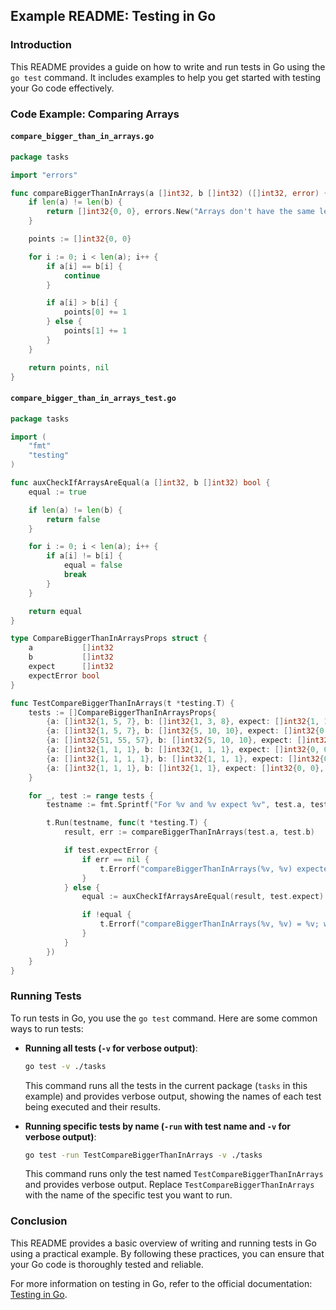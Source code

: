 ## Example README: Testing in Go

### Introduction

This README provides a guide on how to write and run tests in Go using the `go test` command. It includes examples to help you get started with testing your Go code effectively.

### Code Example: Comparing Arrays

#### `compare_bigger_than_in_arrays.go`

```go
package tasks

import "errors"

func compareBiggerThanInArrays(a []int32, b []int32) ([]int32, error) {
	if len(a) != len(b) {
		return []int32{0, 0}, errors.New("Arrays don't have the same length")
	}

	points := []int32{0, 0}

	for i := 0; i < len(a); i++ {
		if a[i] == b[i] {
			continue
		}

		if a[i] > b[i] {
			points[0] += 1
		} else {
			points[1] += 1
		}
	}

	return points, nil
}
```

#### `compare_bigger_than_in_arrays_test.go`

```go
package tasks

import (
	"fmt"
	"testing"
)

func auxCheckIfArraysAreEqual(a []int32, b []int32) bool {
	equal := true

	if len(a) != len(b) {
		return false
	}

	for i := 0; i < len(a); i++ {
		if a[i] != b[i] {
			equal = false
			break
		}
	}

	return equal
}

type CompareBiggerThanInArraysProps struct {
	a           []int32
	b           []int32
	expect      []int32
	expectError bool
}

func TestCompareBiggerThanInArrays(t *testing.T) {
	tests := []CompareBiggerThanInArraysProps{
		{a: []int32{1, 5, 7}, b: []int32{1, 3, 8}, expect: []int32{1, 1}},
		{a: []int32{1, 5, 7}, b: []int32{5, 10, 10}, expect: []int32{0, 3}},
		{a: []int32{51, 55, 57}, b: []int32{5, 10, 10}, expect: []int32{3, 0}},
		{a: []int32{1, 1, 1}, b: []int32{1, 1, 1}, expect: []int32{0, 0}},
		{a: []int32{1, 1, 1, 1}, b: []int32{1, 1, 1}, expect: []int32{0, 0}, expectError: true},
		{a: []int32{1, 1, 1}, b: []int32{1, 1}, expect: []int32{0, 0}, expectError: true},
	}

	for _, test := range tests {
		testname := fmt.Sprintf("For %v and %v expect %v", test.a, test.b, test.expect)

		t.Run(testname, func(t *testing.T) {
			result, err := compareBiggerThanInArrays(test.a, test.b)

			if test.expectError {
				if err == nil {
					t.Errorf("compareBiggerThanInArrays(%v, %v) expected error but got none", test.a, test.b)
				}
			} else {
				equal := auxCheckIfArraysAreEqual(result, test.expect)

				if !equal {
					t.Errorf("compareBiggerThanInArrays(%v, %v) = %v; want %v", test.a, test.b, result, test.expect)
				}
			}
		})
	}
}
```

### Running Tests

To run tests in Go, you use the `go test` command. Here are some common ways to run tests:

- **Running all tests (`-v` for verbose output)**:
  
  ```bash
  go test -v ./tasks
  ```

  This command runs all the tests in the current package (`tasks` in this example) and provides verbose output, showing the names of each test being executed and their results.

- **Running specific tests by name (`-run` with test name and `-v` for verbose output)**:

  ```bash
  go test -run TestCompareBiggerThanInArrays -v ./tasks
  ```

  This command runs only the test named `TestCompareBiggerThanInArrays` and provides verbose output. Replace `TestCompareBiggerThanInArrays` with the name of the specific test you want to run.

### Conclusion

This README provides a basic overview of writing and running tests in Go using a practical example. By following these practices, you can ensure that your Go code is thoroughly tested and reliable.

For more information on testing in Go, refer to the official documentation: [Testing in Go](https://golang.org/pkg/testing/).